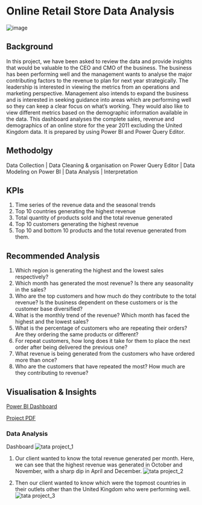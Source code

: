 # Online Retail Store Data Analysis

![image](https://github.com/HafshaWahab/Online-Retail-Store-Data-Analysis/assets/152807534/2722eda9-54f2-41e3-ada8-c828d3412d90)

## Background
In this project, we have been asked to review the data and provide insights that would be valuable to the CEO and CMO of the business. The business has been performing well and the management wants to analyse the major contributing factors to the revenue to plan for next year strategically. The leadership is interested in viewing the metrics from an operations and marketing perspective. Management also intends to expand the business and is interested in seeking guidance into areas which are performing well so they can keep a clear focus on what’s working. They would also like to view different metrics based on the demographic information available in the data. This dashboard analyses the complete sales, revenue and demographics of an online store for the year 2011 excluding the United Kingdom data. It is prepared by using Power BI and Power Query Editor.

## Methodolgy
Data Collection | Data Cleaning & organisation on Power Query Editor | Data Modeling on Power BI | Data Analysis | Interpretation

## KPIs 
1. Time series of the revenue data and the seasonal trends
2. Top 10 countries generating the highest revenue
3. Total quantity of products sold and the total revenue generated
4. Top 10 customers generating the highest revenue
5. Top 10 and bottom 10 products and the total revenue generated from them.

## Recommended Analysis
1)	Which region is generating the highest and the lowest sales respectively?
2)	Which month has generated the most revenue? Is there any seasonality in the sales?
3)	Who are the top customers and how much do they contribute to the total revenue? Is the business dependent on these customers or is the customer base diversified?
4)	What is the monthly trend of the revenue? Which month has faced the highest and the lowest sales?
5)	What is the percentage of customers who are repeating their orders? Are they ordering the same products or different?
6)	For repeat customers, how long does it take for them to place the next order after being delivered the previous one?
7)	What revenue is being generated from the customers who have ordered more than once?
8)	Who are the customers that have repeated the most? How much are they contributing to revenue?

## Visualisation & Insights
[Power BI Dashboard](https://github.com/HafshaWahab/Images/blob/main/TATA%20Project_Final.pbix)

[Project PDF](https://github.com/HafshaWahab/Images/blob/main/TATA%20Project%20Ppt_PDF.pdf)

### Data Analysis
Dashboard
![tata project_1](https://github.com/HafshaWahab/Online-Retail-Store-Data-Analysis/assets/152807534/859774ce-a315-432c-b9f9-db3321d18631)

1) Our client wanted to know the total revenue generated per month.
Here, we can see that the highest revenue was generated in October and November, with a sharp dip in April and December.
![tata project_2](https://github.com/HafshaWahab/Online-Retail-Store-Data-Analysis/assets/152807534/fb75aff3-2da2-4cbc-80b3-d9a63ccfa956)

2) Then our client wanted to know which were the topmost countries in their outlets other than the United Kingdom who were performing well.
![tata project_3](https://github.com/HafshaWahab/Online-Retail-Store-Data-Analysis/assets/152807534/0566ef3d-d4fe-4fa1-b202-4efeaf20b0a0)






